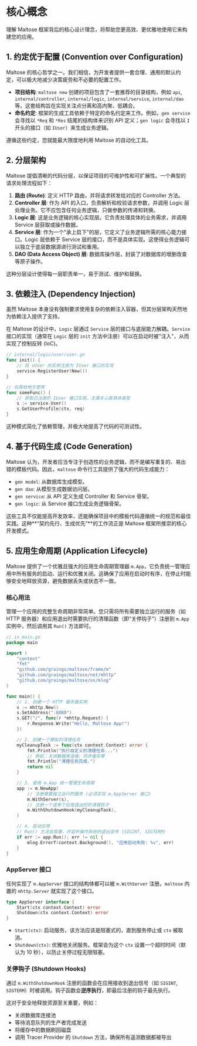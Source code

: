 # 核心概念

理解 Maltose 框架背后的核心设计理念，将帮助您更高效、更优雅地使用它来构建您的应用。

## 1. 约定优于配置 (Convention over Configuration)

Maltose 的核心哲学之一。我们相信，为开发者提供一套合理、通用的默认约定，可以极大地减少决策疲劳和不必要的配置工作。

- **项目结构**: `maltose new` 创建的项目包含了一套推荐的目录结构，例如 `api`, `internal/controller`, `internal/logic`, `internal/service`, `internal/dao` 等。这套结构旨在实现关注点分离和高内聚、低耦合。
- **命名约定**: 框架的生成工具依赖于特定的命名约定来工作。例如，`gen service` 会寻找以 `*Req` 和 `*Res` 结尾的结构体来识别 API 定义；`gen logic` 会寻找以 `I` 开头的接口（如 `IUser`）来生成业务逻辑。

遵循这些约定，您就能最大限度地利用 Maltose 的自动化工具。

## 2. 分层架构

Maltose 提倡清晰的代码分层，以保证项目的可维护性和可扩展性。一个典型的请求处理流程如下：

1.  **路由 (Route)**: 定义 HTTP 路由，并将请求转发给对应的 Controller 方法。
2.  **Controller 层**: 作为 API 的入口，负责解析和校验请求参数，并调用 Logic 层处理业务。它不应包含任何业务逻辑，只做参数的传递和转换。
3.  **Logic 层**: 这是业务逻辑的核心实现层。它负责处理具体的业务需求，并调用 Service 层获取或操作数据。
4.  **Service 层**: 作为一个"承上启下"的层，它定义了业务逻辑所需的核心能力接口。Logic 层依赖于 Service 层的接口，而不是具体实现。这使得业务逻辑可以独立于底层数据源进行测试和重用。
5.  **DAO (Data Access Object) 层**: 数据库操作层，封装了对数据库的增删改查等原子操作。

这种分层设计使得每一层职责单一，易于测试、维护和替换。

## 3. 依赖注入 (Dependency Injection)

虽然 Maltose 本身没有强制要求使用复杂的依赖注入容器，但其分层架构天然地为依赖注入提供了支持。

在 Maltose 的设计中，`Logic` 层通过 `Service` 层的接口与底层能力解耦。`Service` 接口的实现（通常在 `Logic` 层的 `init` 方法中注册）可以在启动时被"注入"，从而实现了控制反转 (IoC)。

```go
// internal/logic/user/user.go
func init() {
    // 将 sUser 的实例注册为 IUser 接口的实现
    service.RegisterUser(New())
}

// 在其他地方使用
func someFunc() {
    // 获取已注册的 IUser 接口实现，无需关心其具体类型
    s := service.User()
    s.GetUserProfile(ctx, req)
}
```

这种模式简化了依赖管理，并极大地提高了代码的可测试性。

## 4. 基于代码生成 (Code Generation)

Maltose 认为，开发者应当专注于创造性的业务逻辑，而不是编写重复的、易出错的模板代码。因此，`maltose` 命令行工具提供了强大的代码生成能力：

- `gen model`: 从数据库生成模型。
- `gen dao`: 从模型生成数据访问层。
- `gen service`: 从 API 定义生成 Controller 和 Service 骨架。
- `gen logic`: 从 Service 接口生成业务逻辑骨架。

这些工具不仅能提高开发效率，还能确保项目中的模板代码遵循统一的规范和最佳实践。这种**“契约先行、生成优先”**的工作流正是 Maltose 框架所推崇的核心开发模式。

## 5. 应用生命周期 (Application Lifecycle)

Maltose 提供了一个优雅且强大的应用生命周期管理器 `m.App`，它负责统一管理应用中所有服务的启动、运行和优雅关闭。这确保了应用在启动时有序，在停止时能够安全地释放资源，避免数据丢失或状态不一致。

### 核心用法

管理一个应用的完整生命周期非常简单。您只需将所有需要独立运行的服务（如 HTTP 服务器）和应用退出时需要执行的清理函数（即“关停钩子”）注册到 `m.App` 实例中，然后调用其 `Run()` 方法即可。

```go
// in main.go
package main

import (
	"context"
	"fmt"
	"github.com/graingo/maltose/frame/m"
	"github.com/graingo/maltose/net/mhttp"
	"github.com/graingo/maltose/os/mlog"
)

func main() {
	// 1. 创建一个 HTTP 服务器实例
	s := mhttp.New()
	s.SetAddress(":8080")
	s.GET("/", func(r *mhttp.Request) {
		r.Response.Write("Hello, Maltose App!")
	})

	// 2. 创建一个模拟的清理任务
	myCleanupTask := func(ctx context.Context) error {
		fmt.Println("执行自定义的清理任务...")
		// 例如：关闭数据库连接、同步缓存等
		fmt.Println("清理任务完成.")
		return nil
	}

	// 3. 使用 m.App 统一管理生命周期
	app := m.NewApp(
		// 注册需要独立运行的服务 (必须实现 m.AppServer 接口)
		m.WithServer(s),
		// 注册一个或多个应用退出时的清理钩子
		m.WithShutdownHook(myCleanupTask),
	)

	// 4. 启动应用
	// Run() 方法会阻塞，并监听操作系统的退出信号 (SIGINT, SIGTERM)
	if err := app.Run(); err != nil {
		mlog.Errorf(context.Background(), "应用启动失败: %v", err)
	}
}
```

### AppServer 接口

任何实现了 `m.AppServer` 接口的结构体都可以被 `m.WithServer` 注册。`maltose` 内置的 `mhttp.Server` 就实现了这个接口。

```go
type AppServer interface {
    Start(ctx context.Context) error
    Shutdown(ctx context.Context) error
}
```

- `Start(ctx)`: 启动服务，该方法应该是阻塞式的，直到服务停止或 `ctx` 被取消。
- `Shutdown(ctx)`: 优雅地关闭服务。框架会为这个 `ctx` 设置一个超时时间（默认为 10 秒），以防止关停过程无限阻塞。

### 关停钩子 (Shutdown Hooks)

通过 `m.WithShutdownHook` 注册的函数会在应用接收到退出信号（如 `SIGINT`, `SIGTERM`）时被调用。钩子函数会**逆序执行**，即最后注册的钩子最先执行。

这对于安全地释放资源至关重要，例如：

- 关闭数据库连接池
- 等待消息队列的生产者完成发送
- 将缓存中的数据刷回磁盘
- 调用 Tracer Provider 的 `Shutdown` 方法，确保所有遥测数据都被导出
